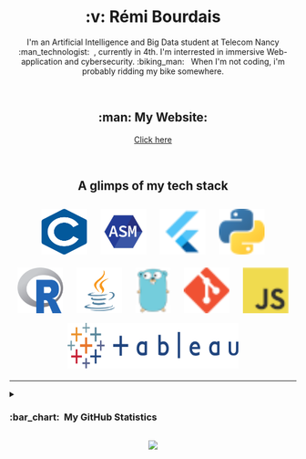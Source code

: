 <h1 align="center">:v:&nbsp;Rémi Bourdais </h1>


<p align="center">
I'm an Artificial Intelligence and Big Data student at Telecom Nancy :man_technologist: &nbsp;, currently in 4th. I'm interrested in immersive Web-application and cybersecurity. 
:biking_man: &nbsp; When I'm not coding, i'm probably ridding my bike somewhere.
</p>


<br>

<h2 align="center"> :man:&nbsp;My Website:</h2>
<p align="center">
    <a href="https://remi-bourdais.fr/">
        Click here
    </a>
</p>


<br>

<h2 align="center">A glimps of my tech stack</h2>

<p align="center">
	<img title="C" alt="C" src="image/C.png" width=80 height=80  style="vertical-align:down; margin:10px"/>
	<img title="ASM" alt="ASM" src="image/ASM.png" width=80 height=80 style="vertical-align:down; margin:10px"/>
	<img title="Flutter" alt="Flutter" src="image/flutter.png"  width=80 height=80 style="vertical-align:down; margin:10px"/>
	<img title="Python" alt="Python" src="image/python.png"  width=80 height=80 style="vertical-align:down; margin:10px"/>
	<img title="R" alt="R" src="image/r-lang.svg"   width=80 height=80 style="vertical-align:down; margin:10px"/>
	<img title="Java" alt="Java" src="image/Java.png"  width=80 height=80 style="vertical-align:down; margin:10px"/>
	<img title="golang" alt="Go" src="image/golang.png"  width=60 height=80 style="vertical-align:down; margin:10px"/>
	<img title="Git" alt="Git" src="image/git.png"   width=80 height=80 style="vertical-align:down; margin:10px"/>
	<img title="Javascript" alt="Javascript" src="image/javascript.png"  width=80 height=80 style="vertical-align:down; margin:10px"/>
	<br/>
	<img title="Tableau" alt="Tableau" src="image/tableau.svg" width="300" height=80 style="vertical-align:down; margin:4px"/>
</p>

---

<details>
  <summary><h3><b>:bar_chart: &nbsp;My GitHub Statistics</b></h3></summary>
  <br/>
    <p align="center">
        <img height="137px" src="https://github-readme-streak-stats.herokuapp.com/?user=rouxmi&hide_border=true&theme=dark" />
    </p>
    <p align="center">
        <img height="137px" src="https://github-readme-stats.vercel.app/api?username=rouxmi&hide_title=true&hide_border=true&show_icons=true&include_all_commits=true&count_private=true&line_height=21&theme=dark" /> <img height="137px" src="https://github-readme-stats.vercel.app/api/top-langs/?username=rouxmi&hide=html&hide_title=true&hide_border=true&layout=compact&langs_count=6&theme=dark&size_weight=0.5&count_weight=0" />
    </p>
</details>


<p align="center">
<img src="https://komarev.com/ghpvc/?username=rouxmi&style=plastic&label=Views"><img>
</p>
